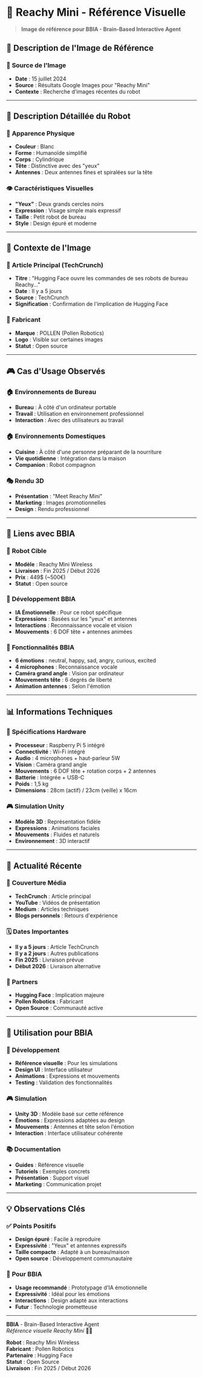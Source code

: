 # 🤖 Reachy Mini - Référence Visuelle

> **Image de référence pour BBIA - Brain-Based Interactive Agent**

## 🎯 **Description de l'Image de Référence**

### 📸 **Source de l'Image**
- **Date** : 15 juillet 2024
- **Source** : Résultats Google Images pour "Reachy Mini"
- **Contexte** : Recherche d'images récentes du robot

---

## 🤖 **Description Détaillée du Robot**

### 🎯 **Apparence Physique**
- **Couleur** : Blanc
- **Forme** : Humanoïde simplifié
- **Corps** : Cylindrique
- **Tête** : Distinctive avec des "yeux"
- **Antennes** : Deux antennes fines et spiralées sur la tête

### 👁️ **Caractéristiques Visuelles**
- **"Yeux"** : Deux grands cercles noirs
- **Expression** : Visage simple mais expressif
- **Taille** : Petit robot de bureau
- **Style** : Design épuré et moderne

---

## 🎯 **Contexte de l'Image**

### 📰 **Article Principal (TechCrunch)**
- **Titre** : "Hugging Face ouvre les commandes de ses robots de bureau Reachy..."
- **Date** : Il y a 5 jours
- **Source** : TechCrunch
- **Signification** : Confirmation de l'implication de Hugging Face

### 🏢 **Fabricant**
- **Marque** : POLLEN (Pollen Robotics)
- **Logo** : Visible sur certaines images
- **Statut** : Open source

---

## 🎮 **Cas d'Usage Observés**

### 🏠 **Environnements de Bureau**
- **Bureau** : À côté d'un ordinateur portable
- **Travail** : Utilisation en environnement professionnel
- **Interaction** : Avec des utilisateurs au travail

### 🏠 **Environnements Domestiques**
- **Cuisine** : À côté d'une personne préparant de la nourriture
- **Vie quotidienne** : Intégration dans la maison
- **Companion** : Robot compagnon

### 🎭 **Rendu 3D**
- **Présentation** : "Meet Reachy Mini"
- **Marketing** : Images promotionnelles
- **Design** : Rendu professionnel

---

## 🔗 **Liens avec BBIA**

### 🤖 **Robot Cible**
- **Modèle** : Reachy Mini Wireless
- **Livraison** : Fin 2025 / Début 2026
- **Prix** : 449$ (~500€)
- **Statut** : Open source

### 🧠 **Développement BBIA**
- **IA Émotionnelle** : Pour ce robot spécifique
- **Expressions** : Basées sur les "yeux" et antennes
- **Interactions** : Reconnaissance vocale et vision
- **Mouvements** : 6 DOF tête + antennes animées

### 🎯 **Fonctionnalités BBIA**
- **6 émotions** : neutral, happy, sad, angry, curious, excited
- **4 microphones** : Reconnaissance vocale
- **Caméra grand angle** : Vision par ordinateur
- **Mouvements tête** : 6 degrés de liberté
- **Animation antennes** : Selon l'émotion

---

## 📊 **Informations Techniques**

### 🔧 **Spécifications Hardware**
- **Processeur** : Raspberry Pi 5 intégré
- **Connectivité** : Wi-Fi intégré
- **Audio** : 4 microphones + haut-parleur 5W
- **Vision** : Caméra grand angle
- **Mouvements** : 6 DOF tête + rotation corps + 2 antennes
- **Batterie** : Intégrée + USB-C
- **Poids** : 1,5 kg
- **Dimensions** : 28cm (actif) / 23cm (veille) x 16cm

### 🎮 **Simulation Unity**
- **Modèle 3D** : Représentation fidèle
- **Expressions** : Animations faciales
- **Mouvements** : Fluides et naturels
- **Environnement** : 3D interactif

---

## 🌟 **Actualité Récente**

### 📰 **Couverture Média**
- **TechCrunch** : Article principal
- **YouTube** : Vidéos de présentation
- **Medium** : Articles techniques
- **Blogs personnels** : Retours d'expérience

### 🗓️ **Dates Importantes**
- **Il y a 5 jours** : Article TechCrunch
- **Il y a 2 jours** : Autres publications
- **Fin 2025** : Livraison prévue
- **Début 2026** : Livraison alternative

### 🔗 **Partners**
- **Hugging Face** : Implication majeure
- **Pollen Robotics** : Fabricant
- **Open Source** : Communauté active

---

## 🎯 **Utilisation pour BBIA**

### 🧠 **Développement**
- **Référence visuelle** : Pour les simulations
- **Design UI** : Interface utilisateur
- **Animations** : Expressions et mouvements
- **Testing** : Validation des fonctionnalités

### 🎮 **Simulation**
- **Unity 3D** : Modèle basé sur cette référence
- **Émotions** : Expressions adaptées au design
- **Mouvements** : Antennes et tête selon l'émotion
- **Interaction** : Interface utilisateur cohérente

### 📚 **Documentation**
- **Guides** : Référence visuelle
- **Tutoriels** : Exemples concrets
- **Présentation** : Support visuel
- **Marketing** : Communication projet

---

## 💡 **Observations Clés**

### ✅ **Points Positifs**
- **Design épuré** : Facile à reproduire
- **Expressivité** : "Yeux" et antennes expressifs
- **Taille compacte** : Adapté à un bureau/maison
- **Open source** : Développement communautaire

### 🎯 **Pour BBIA**
- **Usage recommandé** : Prototypage d'IA émotionnelle
- **Expressivité** : Idéal pour les émotions
- **Interactions** : Design adapté aux interactions
- **Futur** : Technologie prometteuse

---

**BBIA** - Brain-Based Interactive Agent  
*Référence visuelle Reachy Mini* 🤖✨

**Robot** : Reachy Mini Wireless  
**Fabricant** : Pollen Robotics  
**Partenaire** : Hugging Face  
**Statut** : Open Source  
**Livraison** : Fin 2025 / Début 2026 